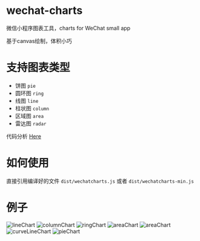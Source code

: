 # wechat-charts
微信小程序图表工具，charts for WeChat small app

基于canvas绘制，体积小巧

# 支持图表类型
- 饼图   `pie`
- 圆环图 `ring`
- 线图   `line`
- 柱状图 `column`
- 区域图 `area`
- 雷达图 `radar`

代码分析 [Here](https://segmentfault.com/a/1190000007649376)

# 如何使用
直接引用编译好的文件 `dist/wechatcharts.js` 或者 `dist/wechatcharts-min.js`

# 例子
![lineChart](https://raw.githubusercontent.com/xiaolin3303/wx-charts/master/example/line.png)
![columnChart](https://raw.githubusercontent.com/xiaolin3303/wx-charts/master/example/column.png)
![ringChart](https://raw.githubusercontent.com/xiaolin3303/wx-charts/master/example/ring.png)
![areaChart](https://raw.githubusercontent.com/xiaolin3303/wx-charts/master/example/area.png)
![areaChart](https://raw.githubusercontent.com/xiaolin3303/wx-charts/master/example/radar.png)
![curveLineChart](https://raw.githubusercontent.com/xiaolin3303/wx-charts/4636c9d2fbbaaa7944ee48e02b3a595e77c099e5/example/curve-line.png)
![pieChart](https://raw.githubusercontent.com/xiaolin3303/wx-charts/master/example/pie.png)
